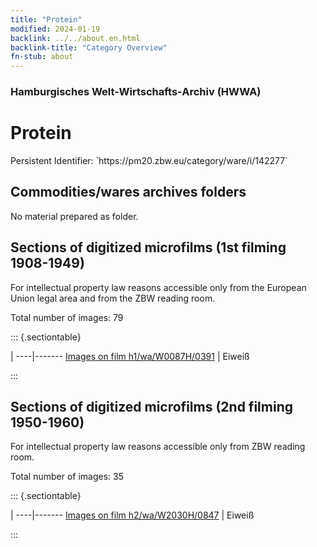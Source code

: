 ```yaml
---
title: "Protein"
modified: 2024-01-19
backlink: ../../about.en.html
backlink-title: "Category Overview"
fn-stub: about
---
```


### Hamburgisches Welt-Wirtschafts-Archiv (HWWA)

# Protein

<div class="hint">Persistent Identifier: `https://pm20.zbw.eu/category/ware/i/142277`</div>







## Commodities/wares archives folders





No material prepared as folder.



<a id="filmsections" />

## Sections of digitized microfilms (1st filming 1908-1949)

<p>For intellectual property law reasons accessible only from the European Union legal area and from the ZBW reading room.</p>



<p>Total number of images: 79</p>




::: {.sectiontable}

 | 
----|-------
<a class="btn" href="https://pm20.zbw.eu/film/h1/wa/W0087H/0391" rel="nofollow">Images on film h1/wa/W0087H/0391</a> | Eiweiß


:::




## Sections of digitized microfilms (2nd filming 1950-1960)

<p>For intellectual property law reasons accessible only from ZBW reading room.</p>



<p>Total number of images: 35</p>




::: {.sectiontable}

 | 
----|-------
<a class="btn" href="https://pm20.zbw.eu/film/h2/wa/W2030H/0847" rel="nofollow">Images on film h2/wa/W2030H/0847</a> | Eiweiß


:::
















